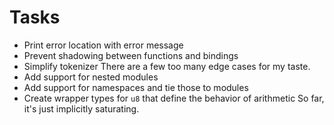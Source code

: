 # Tasks

- Print error location with error message
- Prevent shadowing between functions and bindings
- Simplify tokenizer
  There are a few too many edge cases for my taste.
- Add support for nested modules
- Add support for namespaces and tie those to modules
- Create wrapper types for `u8` that define the behavior of arithmetic
  So far, it's just implicitly saturating.
